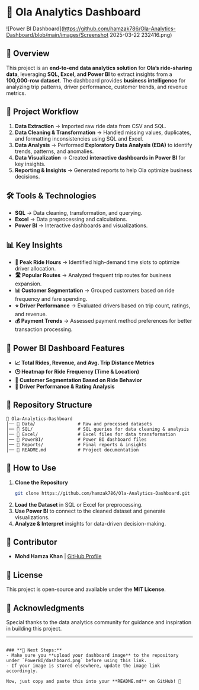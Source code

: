 
# 🚖 Ola Analytics Dashboard  

![Power BI Dashboard](https://github.com/hamzak786/Ola-Analytics-Dashboard/blob/main/images/Screenshot 2025-03-22 232416.png)  

## 📌 Overview  
This project is an **end-to-end data analytics solution** for **Ola’s ride-sharing data**, leveraging **SQL, Excel, and Power BI** to extract insights from a **100,000-row dataset**. The dashboard provides **business intelligence** for analyzing trip patterns, driver performance, customer trends, and revenue metrics.  

## 🔄 Project Workflow  

1. **Data Extraction** → Imported raw ride data from CSV and SQL.  
2. **Data Cleaning & Transformation** → Handled missing values, duplicates, and formatting inconsistencies using SQL and Excel.  
3. **Data Analysis** → Performed **Exploratory Data Analysis (EDA)** to identify trends, patterns, and anomalies.  
4. **Data Visualization** → Created **interactive dashboards in Power BI** for key insights.  
5. **Reporting & Insights** → Generated reports to help Ola optimize business decisions.  

## 🛠️ Tools & Technologies  

- **SQL** → Data cleaning, transformation, and querying.  
- **Excel** → Data preprocessing and calculations.  
- **Power BI** → Interactive dashboards and visualizations.  

## 📊 Key Insights  

- **🚗 Peak Ride Hours** → Identified high-demand time slots to optimize driver allocation.  
- **🛣️ Popular Routes** → Analyzed frequent trip routes for business expansion.  
- **📊 Customer Segmentation** → Grouped customers based on ride frequency and fare spending.  
- **⭐ Driver Performance** → Evaluated drivers based on trip count, ratings, and revenue.  
- **💰 Payment Trends** → Assessed payment method preferences for better transaction processing.  

## 📌 Power BI Dashboard Features  

- **📈 Total Rides, Revenue, and Avg. Trip Distance Metrics**  
- **🕒 Heatmap for Ride Frequency (Time & Location)**  
- **🎯 Customer Segmentation Based on Ride Behavior**  
- **🚖 Driver Performance & Rating Analysis**  

## 📂 Repository Structure  

```
📂 Ola-Analytics-Dashboard
│── 📁 Data/                # Raw and processed datasets
│── 📁 SQL/                 # SQL queries for data cleaning & analysis
│── 📁 Excel/               # Excel files for data transformation
│── 📁 PowerBI/             # Power BI dashboard files
│── 📁 Reports/             # Final reports & insights
│── 📄 README.md            # Project documentation
```

## 🚀 How to Use  

1. **Clone the Repository**  
   ```bash
   git clone https://github.com/hamzak786/Ola-Analytics-Dashboard.git
   ```  
2. **Load the Dataset** in SQL or Excel for preprocessing.  
3. **Use Power BI** to connect to the cleaned dataset and generate visualizations.  
4. **Analyze & Interpret** insights for data-driven decision-making.  

## 👤 Contributor  

- **Mohd Hamza Khan** | [GitHub Profile](https://github.com/hamzak786)  

## 📜 License  

This project is open-source and available under the **MIT License**.  

## 🎯 Acknowledgments  

Special thanks to the data analytics community for guidance and inspiration in building this project.  

---
```

### **📝 Next Steps:**
- Make sure you **upload your dashboard image** to the repository under `PowerBI/dashboard.png` before using this link.  
- If your image is stored elsewhere, update the image link accordingly.  

Now, just copy and paste this into your **README.md** on GitHub! 🚀
